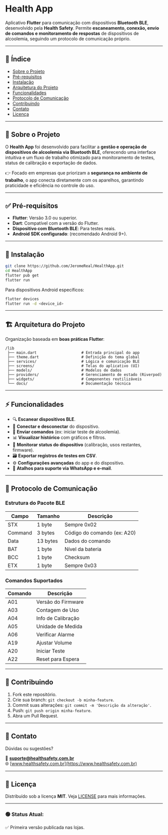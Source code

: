 
# Health App

Aplicativo **Flutter** para comunicação com dispositivos **Bluetooth BLE**, desenvolvido pela **Health Safety**. Permite **escaneamento, conexão, envio de comandos e monitoramento de respostas** de dispositivos de alcoolemia, seguindo um protocolo de comunicação próprio.

---

## 📌 Índice

- [Sobre o Projeto](#sobre-o-projeto)
- [Pré-requisitos](#pré-requisitos)
- [Instalação](#instalação)
- [Arquitetura do Projeto](#arquitetura-do-projeto)
- [Funcionalidades](#funcionalidades)
- [Protocolo de Comunicação](#protocolo-de-comunicação)
- [Contribuindo](#contribuindo)
- [Contato](#contato)
- [Licença](#licença)

---

## 📝 Sobre o Projeto

O **Health App** foi desenvolvido para facilitar a **gestão e operação de dispositivos de alcoolemia via Bluetooth BLE**, oferecendo uma interface intuitiva e um fluxo de trabalho otimizado para monitoramento de testes, status de calibração e exportação de dados.

👉 Focado em empresas que priorizam a **segurança no ambiente de trabalho**, o app conecta diretamente com os aparelhos, garantindo praticidade e eficiência no controle do uso.

---

## ✅ Pré-requisitos

- **Flutter**: Versão 3.0 ou superior.
- **Dart**: Compatível com a versão do Flutter.
- **Dispositivo com Bluetooth BLE**: Para testes reais.
- **Android SDK configurado**: (recomendado Android 9+).

---

## 🚀 Instalação

```bash
git clone https://github.com/JeromeReal/HealthApp.git
cd HealthApp
flutter pub get
flutter run
```

Para dispositivos Android específicos:

```bash
flutter devices
flutter run -d <device_id>
```

---

## 🏗️ Arquitetura do Projeto

Organização baseada em **boas práticas Flutter**:

```
/lib
 ├── main.dart                    # Entrada principal do app
 ├── theme.dart                   # Definição do tema global
 ├── services/                    # Lógica e comunicação BLE
 ├── screens/                     # Telas do aplicativo (UI)
 ├── models/                      # Modelos de dados
 ├── providers/                   # Gerenciamento de estado (Riverpod)
 ├── widgets/                     # Componentes reutilizáveis
 └── docs/                        # Documentação técnica
```

---

## ⚡ Funcionalidades

- 🔍 **Escanear dispositivos BLE**.
- 🔗 **Conectar e desconectar** do dispositivo.
- 📨 **Enviar comandos** (ex: iniciar teste de alcoolemia).
- 📊 **Visualizar histórico** com gráficos e filtros.
- 📱 **Monitorar status do dispositivo** (calibração, usos restantes, firmware).
- 🗃️ **Exportar registros de testes em CSV**.
- ⚙️ **Configurações avançadas** do app e do dispositivo.
- 📲 **Atalhos para suporte via WhatsApp e e-mail**.

---

## 📡 Protocolo de Comunicação

### Estrutura do Pacote BLE
| Campo    | Tamanho  | Descrição |
|----------|----------|-----------|
| STX      | 1 byte   | Sempre 0x02 |
| Command  | 3 bytes  | Código do comando (ex: A20) |
| Data     | 13 bytes | Dados do comando |
| BAT      | 1 byte   | Nível da bateria |
| BCC      | 1 byte   | Checksum |
| ETX      | 1 byte   | Sempre 0x03 |

### Comandos Suportados
| Comando  | Descrição |
|----------|-----------|
| A01      | Versão do Firmware |
| A03      | Contagem de Uso |
| A04      | Info de Calibração |
| A05      | Unidade de Medida |
| A06      | Verificar Alarme |
| A19      | Ajustar Volume |
| A20      | Iniciar Teste |
| A22      | Reset para Espera |

---

## 🤝 Contribuindo

1. Fork este repositório.
2. Crie sua branch: `git checkout -b minha-feature`.
3. Commit suas alterações: `git commit -m 'Descrição da alteração'`.
4. Push: `git push origin minha-feature`.
5. Abra um Pull Request.

---

## 📩 Contato

Dúvidas ou sugestões?

📧 **suporte@healthsafety.com.br**  
🌐 [www.healthsafety.com.br](https://www.healthsafety.com.br)

---

## 📜 Licença

Distribuído sob a licença **MIT**. Veja [LICENSE](LICENSE) para mais informações.

---

### 🟢 Status Atual:  
✅ Primeira versão publicada nas lojas.

